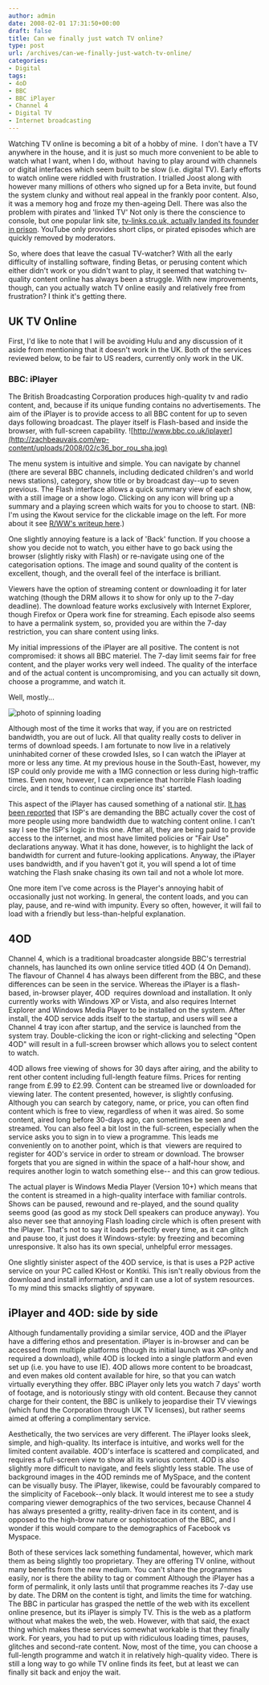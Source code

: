 ```yaml
---
author: admin
date: 2008-02-01 17:31:50+00:00
draft: false
title: Can we finally just watch TV online?
type: post
url: /archives/can-we-finally-just-watch-tv-online/
categories:
- Digital
tags:
- 4oD
- BBC
- BBC iPlayer
- Channel 4
- Digital TV
- Internet broadcasting
---
```


Watching TV online is becoming a bit of a hobby of mine.  I don't have a TV anywhere in the house, and it is just so much more convenient to be able to watch what I want, when I do, without  having to play around with channels or digital interfaces which seem built to be slow (i.e. digital TV). Early efforts to watch online were riddled with frustration. I trialled Joost along with however many millions of others who signed up for a Beta invite, but found the system clunky and without real appeal in the frankly poor content. Also, it was a memory hog and froze my then-ageing Dell. There was also the problem with pirates and 'linked TV' Not only is there the conscience to console, but one popular link site, [tv-links.co.uk, actually landed its founder in prison](http://zachbeauvais.com/wp-content/uploads/2008/02/digitalmedia.media). YouTube only provides short clips, or pirated episodes which are quickly removed by moderators.

So, where does that leave the casual TV-watcher? With all the early difficulty of installing software, finding Betas, or perusing content which either didn't work or you didn't want to play, it seemed that watching tv-quality content online has always been a struggle. With new improvements, though, can you actually watch TV online easily and relatively free from frustration? I think it's getting there.



## UK TV Online



First, I'd like to note that I will be avoiding Hulu and any discussion of it aside from mentioning that it doesn't work in the UK. Both of the services reviewed below, to be fair to US readers, currently only work in the UK.



### BBC: iPlayer



The British Broadcasting Corporation produces high-quality tv and radio content, and, because if its unique funding contains no advertisements. The aim of the iPlayer is to provide access to all BBC content for up to seven days following broadcast. The player itself is Flash-based and inside the browser, with full-screen capability.
![http://www.bbc.co.uk/iplayer](http://zachbeauvais.com/wp-content/uploads/2008/02/c36_bor_rou_sha.jpg)

The menu system is intuitive and simple. You can navigate by channel (there are several BBC channels, including dedicated children's and world news stations), category, show title or by broadcast day--up to seven previous. The Flash interface allows a quick summary view of each show, with a still image or a show logo. Clicking on any icon will bring up a summary and a playing screen which waits for you to choose to start. (NB: I'm using the Kwout service for the clickable image on the left. For more about it see [R/WW's writeup here](http://zachbeauvais.com/wp-content/uploads/2008/02/kwout_clickable_screenshots.php).)

One slightly annoying feature is a lack of 'Back' function. If you choose a show you decide not to watch, you either have to go back using the browser (slightly risky with Flash) or re-navigate using one of the categorisation options. The image and sound quality of the content is excellent, though, and the overall feel of the interface is brilliant.

Viewers have the option of streaming content or downloading it for later watching (though the DRM allows it to show for only up to the 7-day deadline). The download feature works exclusively with Internet Explorer, though Firefox or Opera work fine for streaming. Each episode also seems to have a permalink system, so, provided you are within the 7-day restriction, you can share content using links.

My initial impressions of the iPlayer are all positive. The content is not compromised: it shows all BBC materiel. The 7-day limit seems fair for free content, and the player works very well indeed. The quality of the interface and of the actual content is uncompromising, and you can actually sit down, choose a programme, and watch it.

Well, mostly...

![photo of spinning loading](http://zachbeauvais.com/wp-content/uploads/2015/09/iplayer-flash_mmt0xp.png)


Although most of the time it works that way, if you are on restricted bandwidth, you are out of luck. All that quality really costs to deliver in terms of download speeds. I am fortunate to now live in a relatively uninhabited corner of these crowded Isles, so I can watch the iPlayer at more or less any time. At my previous house in the South-East, however, my ISP could only provide me with a 1MG connection or less during high-traffic times. Even now, however, I can experience that horrible Flash loading circle, and it tends to continue circling once its' started.

This aspect of the iPlayer has caused something of a national stir. [It has been reported](http://zachbeauvais.com/wp-content/uploads/2008/02/isps_warn_bbc_over_iplayer_bandwidth_use.html) that ISP's are demanding the BBC actually cover the cost of more people using more bandwidth due to watching content online. I can't say I see the ISP's logic in this one. After all, they are being paid to provide access to the internet, and most have limited policies or "Fair Use" declarations anyway. What it has done, however, is to highlight the lack of bandwidth for current and future-looking applications. Anyway, the iPlayer uses bandwidth, and if you haven't got it, you will spend a lot of time watching the Flash snake chasing its own tail and not a whole lot more.

One more item I've come across is the Player's annoying habit of occasionally just not working. In general, the content loads, and you can play, pause, and re-wind with impunity. Every so often, however, it will fail to load with a friendly but less-than-helpful explanation.



## 4OD



Channel 4, which is a traditional broadcaster alongside BBC's terrestrial channels, has launched its own online service titled 4OD (4 On Demand). The flavour of Channel 4 has always been different from the BBC, and these differences can be seen in the service. Whereas the iPlayer is a flash-based, in-browser player, 4OD  requires download and installation. It only currently works with Windows XP or Vista, and also requires Internet Explorer and Windows Media Player to be installed on the system. After install, the 4OD service adds itself to the startup, and users will see a Channel 4 tray icon after startup, and the service is launched from the system tray. Double-clicking the icon or right-clicking and selecting "Open 4OD" will result in a full-screen browser which allows you to select content to watch.

4OD allows free viewing of shows for 30 days after airing, and the ability to rent other content including full-length feature films. Prices for renting range from £.99 to £2.99. Content can be streamed live or downloaded for viewing later. The content presented, however, is slightly confusing. Although you can search by category, name, or price, you can often find content which is free to view, regardless of when it was aired. So some content, aired long before 30-days ago, can sometimes be seen and streamed. You can also feel a bit lost in the full-screen, especially when the service asks you to sign in to view a programme. This leads me conveniently on to another point, which is that  viewers are required to register for 4OD's service in order to stream or download. The browser forgets that you are signed in within the space of a half-hour show, and requires another login to watch something else-- and this can grow tedious.

The actual player is Windows Media Player (Version 10+) which means that the content is streamed in a high-quality interface with familiar controls. Shows can be paused, rewound and re-played, and the sound quality seems good (as good as my stock Dell speakers can produce anyway). You also never see that annoying Flash loading circle which is often present with the iPlayer. That's not to say it loads perfectly every time, as it can glitch and pause too, it just does it Windows-style: by freezing and becoming unresponsive. It also has its own special, unhelpful error messages.

One slightly sinister aspect of the 4OD service, is that is uses a P2P active service on your PC called KHost or Kontiki. This isn't really obvious from the download and install information, and it can use a lot of system resources. To my mind this smacks slightly of spyware.



## iPlayer and 4OD: side by side



Although fundamentally providing a similar service, 4OD and the iPlayer have a differing ethos and presentation. iPlayer is in-browser and can be accessed from multiple platforms (though its initial launch was XP-only and required a download), while 4OD is locked into a single platform and even set up (i.e. you have to use IE). 4OD allows more content to be broadcast, and even makes old content available for hire, so that you can watch virtually everything they offer. BBC iPlayer only lets you watch 7 days' worth of footage, and is notoriously stingy with old content. Because they cannot charge for their content, the BBC is unlikely to jeopardise their TV viewings (which fund the Corporation through UK TV licenses), but rather seems aimed at offering a complimentary service.

Aesthetically, the two services are very different. The iPlayer looks sleek, simple, and high-quality. Its interface is intuitive, and works well for the limited content available. 4OD's interface is scattered and complicated, and requires a full-screen view to show all its various content. 4OD is also slightly more difficult to navigate, and feels slightly less stable. The use of background images in the 4OD reminds me of MySpace, and the content can be visually busy. The iPlayer, likewise, could be favourably compared to the simplicity of Facebook--only black. It would interest me to see a study comparing viewer demographics of the two services, because Channel 4 has always presented a gritty, reality-driven face in its content, and is opposed to the high-brow nature or sophistocation of the BBC, and I wonder if this would compare to the demographics of Facebook vs Myspace.

Both of these services lack something fundamental, however, which mark them as being slightly too proprietary. They are offering TV online, without many benefits from the new medium. You can't share the programmes easily, nor is there the ability to tag or comment Although the iPlayer has a form of permalink, it only lasts until that programme reaches its 7-day use by date. The DRM on the content is tight, and limits the time for watching. The BBC in particular has grasped the nettle of the web with its excellent online presence, but its iPlayer is simply TV. This is the web as a platform without what makes the web, the web. However, with that said, the exact thing which makes these services somewhat workable is that they finally work. For years, you had to put up with ridiculous loading times, pauses, glitches and second-rate content. Now, most of the time, you can choose a full-length programme and watch it in relatively high-quality video. There is still a long way to go while TV online finds its feet, but at least we can  finally sit back and enjoy the wait.
